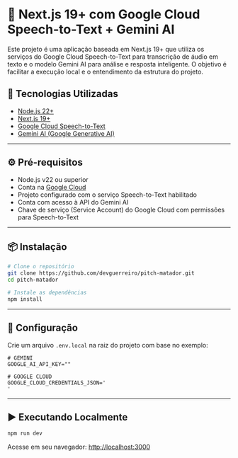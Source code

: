 # 🧠 Next.js 19+ com Google Cloud Speech-to-Text + Gemini AI

Este projeto é uma aplicação baseada em Next.js 19+ que utiliza os serviços do Google Cloud Speech-to-Text para transcrição de áudio em texto e o modelo Gemini AI para análise e resposta inteligente. O objetivo é facilitar a execução local e o entendimento da estrutura do projeto.

## 🚀 Tecnologias Utilizadas

- [Node.js 22+](https://nodejs.org/)
- [Next.js 19+](https://nextjs.org/)
- [Google Cloud Speech-to-Text](https://cloud.google.com/speech-to-text)
- [Gemini AI (Google Generative AI)](https://ai.google.dev/)

---

## ⚙️ Pré-requisitos

- Node.js v22 ou superior
- Conta na [Google Cloud](https://console.cloud.google.com/)
- Projeto configurado com o serviço Speech-to-Text habilitado
- Conta com acesso à API do Gemini AI
- Chave de serviço (Service Account) do Google Cloud com permissões para Speech-to-Text

---

## 📦 Instalação

```bash
# Clone o repositório
git clone https://github.com/devguerreiro/pitch-matador.git
cd pitch-matador

# Instale as dependências
npm install
```

---

## 🔐 Configuração

Crie um arquivo `.env.local` na raiz do projeto com base no exemplo:

```env
# GEMINI
GOOGLE_AI_API_KEY=""

# GOOGLE CLOUD
GOOGLE_CLOUD_CREDENTIALS_JSON='
'
```

---

## ▶️ Executando Localmente

```bash
npm run dev
```

Acesse em seu navegador: [http://localhost:3000](http://localhost:3000)

